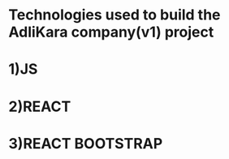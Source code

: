 # Technologies used to build the AdliKara company(v1) project
# 1)JS
# 2)REACT
# 3)REACT BOOTSTRAP




